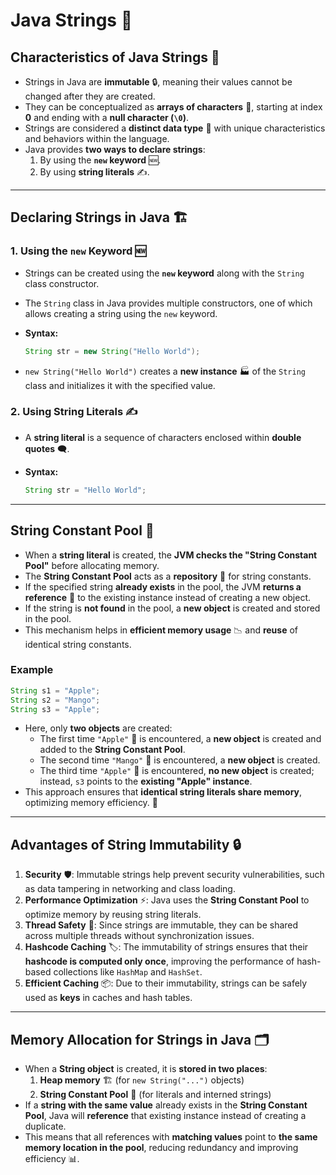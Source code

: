 # Java Strings 🧵

## Characteristics of Java Strings 📝

- Strings in Java are **immutable** 🔒, meaning their values cannot be changed after they are created.
- They can be conceptualized as **arrays of characters** 🔡, starting at index **0** and ending with a **null character (`\0`)**.
- Strings are considered a **distinct data type** 📜 with unique characteristics and behaviors within the language.
- Java provides **two ways to declare strings**:
  1. By using the **`new` keyword** 🆕.
  2. By using **string literals** ✍️.

---

## Declaring Strings in Java 🏗️

### 1. Using the `new` Keyword 🆕

- Strings can be created using the **`new` keyword** along with the `String` class constructor.
- The `String` class in Java provides multiple constructors, one of which allows creating a string using the `new` keyword.
- **Syntax:**

  ```java
  String str = new String("Hello World");
  ```

- `new String("Hello World")` creates a **new instance** 🏭 of the `String` class and initializes it with the specified value.

### 2. Using String Literals ✍️

- A **string literal** is a sequence of characters enclosed within **double quotes** 🗨️.
- **Syntax:**

  ```java
  String str = "Hello World";
  ```

---

## String Constant Pool 🏦

- When a **string literal** is created, the **JVM checks the "String Constant Pool"** before allocating memory.
- The **String Constant Pool** acts as a **repository** 📂 for string constants.
- If the specified string **already exists** in the pool, the JVM **returns a reference** 🔄 to the existing instance instead of creating a new object.
- If the string is **not found** in the pool, a **new object** is created and stored in the pool.
- This mechanism helps in **efficient memory usage** 📉 and **reuse** of identical string constants.

### Example

```java
String s1 = "Apple";
String s2 = "Mango";
String s3 = "Apple";
```

- Here, only **two objects** are created:
  - The first time `"Apple"` 🍏 is encountered, a **new object** is created and added to the **String Constant Pool**.
  - The second time `"Mango"` 🥭 is encountered, a **new object** is created.
  - The third time `"Apple"` 🍏 is encountered, **no new object** is created; instead, `s3` points to the **existing "Apple" instance**.
- This approach ensures that **identical string literals share memory**, optimizing memory efficiency. 🚀

---

## Advantages of String Immutability 🔒

1. **Security** 🛡️: Immutable strings help prevent security vulnerabilities, such as data tampering in networking and class loading.
2. **Performance Optimization** ⚡: Java uses the **String Constant Pool** to optimize memory by reusing string literals.
3. **Thread Safety** 🔄: Since strings are immutable, they can be shared across multiple threads without synchronization issues.
4. **Hashcode Caching** 🏷️: The immutability of strings ensures that their **hashcode is computed only once**, improving the performance of hash-based collections like `HashMap` and `HashSet`.
5. **Efficient Caching** 📦: Due to their immutability, strings can be safely used as **keys** in caches and hash tables.

---

## Memory Allocation for Strings in Java 🗂️

- When a **String object** is created, it is **stored in two places**:
  1. **Heap memory** 🏗️ (for `new String("...")` objects)
  2. **String Constant Pool** 🏦 (for literals and interned strings)
- If a **string with the same value** already exists in the **String Constant Pool**, Java will **reference** that existing instance instead of creating a duplicate.
- This means that all references with **matching values** point to **the same memory location in the pool**, reducing redundancy and improving efficiency 📊.
